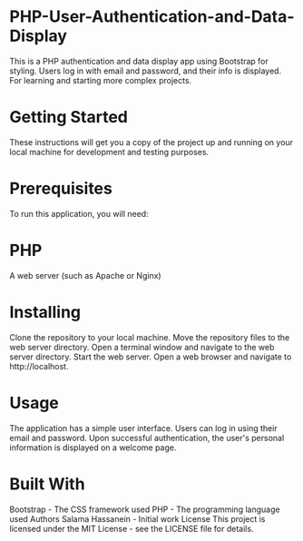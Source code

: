 # PHP-User-Authentication-and-Data-Display
This is a PHP authentication and data display app using Bootstrap for styling. Users log in with email and password, and their info is displayed. For learning and starting more complex projects.


# Getting Started
These instructions will get you a copy of the project up and running on your local machine for development and testing purposes.

# Prerequisites
To run this application, you will need:

# PHP
A web server (such as Apache or Nginx)
# Installing
Clone the repository to your local machine.
Move the repository files to the web server directory.
Open a terminal window and navigate to the web server directory.
Start the web server.
Open a web browser and navigate to http://localhost.
# Usage
The application has a simple user interface. Users can log in using their email and password. Upon successful authentication, the user's personal information is displayed on a welcome page.

# Built With
Bootstrap - The CSS framework used
PHP - The programming language used
Authors
Salama Hassanein - Initial work
License
This project is licensed under the MIT License - see the LICENSE file for details.